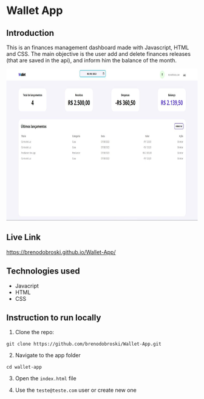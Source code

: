 # Wallet App

## Introduction

This is an finances management dashboard made with Javascript, HTML and CSS. The main objective is the user add and delete finances releases (that are saved in the api), and inform him the balance of the month.

<img src="https://github.com/brenodobroski/Wallet-App/blob/master/src/img/dashboard.jpg" alt="Wallet App Preview" height="400">

## Live Link

https://brenodobroski.github.io/Wallet-App/

## Technologies used

- Javacript
- HTML
- CSS

## Instruction to run locally

1. Clone the repo:

```
git clone https://github.com/brenodobroski/Wallet-App.git
```

2. Navigate to the app folder

```
cd wallet-app
```

3. Open the `index.html` file

4. Use the `teste@teste.com` user or create new one
